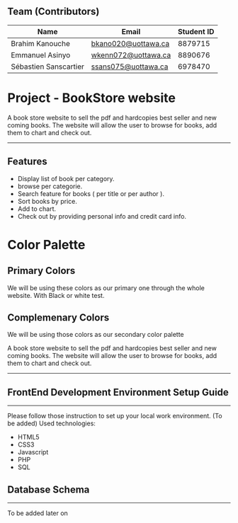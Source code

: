 ## Team (Contributors)

| Name                   | Email               |Student ID                 |
|------------------------|---------------------|---------------------|
| Brahim Kanouche        | bkano020@uottawa.ca |8879715      |
| Emmanuel Asinyo        | wkenn072@uottawa.ca |8890676      |
| Sébastien Sanscartier  | ssans075@uottawa.ca |6978470      |


# Project - BookStore website

A book store website to sell the pdf and hardcopies best seller and new coming books. The website will allow the user to browse for books, add them to chart and check out.

------------------

## Features
* Display list of book per category.
* browse per categorie.
* Search feature for books ( per title or per author ).
* Sort books by price.
* Add to chart.
* Check out by providing personal info and credit card info.

# Color Palette
## Primary Colors
We will be using these colors as our primary one through the whole website. With Black or white test.

## Complemenary Colors
We will be using those colors as our secondary color palette

A book store website to sell the pdf and hardcopies best seller and new coming books. The website will allow the user to browse for books, add them to chart and check out.

------------------

## FrontEnd Development Environment Setup Guide
----------------------------------------
Please follow those instruction to set up your local work environment. (To be added)
Used technologies: 
 - HTML5
 - CSS3
 - Javascript
 - PHP
 - SQL


## Database Schema
----------------------------------------
To be added later on
